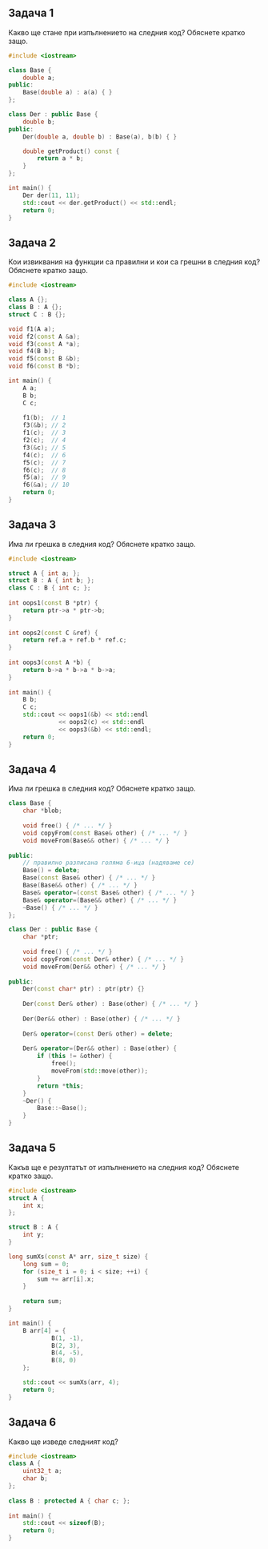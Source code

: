 ## Задача 1

Какво ще стане при изпълнението на следния код? Обяснете кратко защо.

```c++
#include <iostream>

class Base {
	double a;
public:
	Base(double a) : a(a) { }
};

class Der : public Base {
	double b;
public:
	Der(double a, double b) : Base(a), b(b) { }

	double getProduct() const {
		return a * b;
	}
};

int main() {
	Der der(11, 11);
	std::cout << der.getProduct() << std::endl;
	return 0;
}
```

## Задача 2
Кои извиквания на функции са правилни и кои ca грешни в следния код? Обяснете кратко защо.

```c++
#include <iostream>

class A {};
class B : A {};
struct C : B {};

void f1(A a);
void f2(const A &a);
void f3(const A *a);
void f4(B b);
void f5(const B &b);
void f6(const B *b);

int main() {
	A a;
	B b;
	C c;
	
	f1(b);  // 1
	f3(&b); // 2
	f1(c);  // 3
	f2(c);  // 4
	f3(&c); // 5
	f4(c);  // 6
	f5(c);  // 7
	f6(c);  // 8
	f5(a);  // 9
	f6(&a); // 10
	return 0;
}
```
## Задача 3
Има ли грешка в следния код? Обяснете кратко защо.

```c++
#include <iostream>

struct A { int a; };  
struct B : A { int b; };  
class C : B { int c; };  
  
int oops1(const B *ptr) {  
    return ptr->a * ptr->b;  
}  
  
int oops2(const C &ref) {  
    return ref.a + ref.b * ref.c;  
}  
  
int oops3(const A *b) {  
    return b->a * b->a * b->a;  
}  
  
int main() {  
    B b;  
    C c;  
    std::cout << oops1(&b) << std::endl  
              << oops2(c) << std::endl  
              << oops3(&b) << std::endl;  
    return 0;  
}
```
## Задача 4
Има ли грешка в следния код? Обяснете кратко защо.

```c++
class Base {
	char *blob;
	
	void free() { /* ... */ }
	void copyFrom(const Base& other) { /* ... */ }
	void moveFrom(Base&& other) { /* ... */ }
	
public:
	// правилно разписана голяма 6-ица (надяваме се)
	Base() = delete;
	Base(const Base& other) { /* ... */ }
	Base(Base&& other) { /* ... */ }
	Base& operator=(const Base& other) { /* ... */ }
	Base& operator=(Base&& other) { /* ... */ }
	~Base() { /* ... */ }
};

class Der : public Base {
	char *ptr;
	
	void free() { /* ... */ }
	void copyFrom(const Der& other) { /* ... */ }
	void moveFrom(Der&& other) { /* ... */ }
	
public:
	Der(const char* ptr) : ptr(ptr) {}
	
	Der(const Der& other) : Base(other) { /* ... */ }
	
	Der(Der&& other) : Base(other) { /* ... */ }
	
	Der& operator=(const Der& other) = delete;
	
	Der& operator=(Der&& other) : Base(other) {
		if (this != &other) {
			free();
			moveFrom(std::move(other));
		}
		return *this;
	}
	~Der() {
		Base::~Base();
	}
}
```
## Задача 5
Какъв ще е резултатът от изпълнението на следния код? Обяснете кратко защо.

```c++
#include <iostream>
struct A {
	int x;
};

struct B : A {
	int y;
}

long sumXs(const A* arr, size_t size) {
	long sum = 0;
	for (size_t i = 0; i < size; ++i) {
		sum += arr[i].x;
	}
	
	return sum;
}

int main() {
    B arr[4] = {
            B(1, -1),
            B(2, 3),
            B(4, -5),
            B(8, 0)
    };

    std::cout << sumXs(arr, 4);
    return 0;
}
```

## Задача 6

Какво ще изведе следният код?
```c++
#include <iostream>
class A {  
    uint32_t a;  
    char b;  
};  
  
class B : protected A { char c; };  
  
int main() {  
    std::cout << sizeof(B);  
    return 0;  
}
```